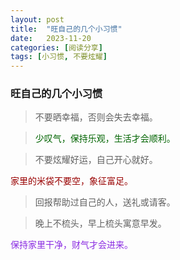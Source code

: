 ```yaml
---
layout: post
title:  "旺自己的几个小习惯"
date:   2023-11-20
categories: [阅读分享]
tags: [小习惯, 不要炫耀]  
---
```


### 旺自己的几个小习惯

> 不要晒幸福，否则会失去幸福。  

> <font color="#006400">少叹气，保持乐观，生活才会顺利。</font>

> 不要炫耀好运，自己开心就好。

<font color="#990000">家里的米袋不要空，象征富足。</font> 

> 回报帮助过自己的人，送礼或请客。

> 晚上不梳头，早上梳头寓意早发。

<font color="#8a2be2">保持家里干净，财气才会进来。</font> 



